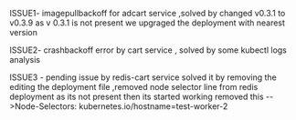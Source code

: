 ISSUE1-
imagepullbackoff for adcart service ,solved by changed v0.3.1 to v0.3.9
as v 0.3.1 is not present we upgraged the deployment with nearest version

ISSUE2-
crashbackoff error by cart service , solved by some kubectl logs analysis

ISSUE3 -
pending issue by redis-cart service solved it by removing the editing the deployment file ,removed node selector line from redis deployment as its not present 
then its started working 
 removed this -->Node-Selectors:   kubernetes.io/hostname=test-worker-2

